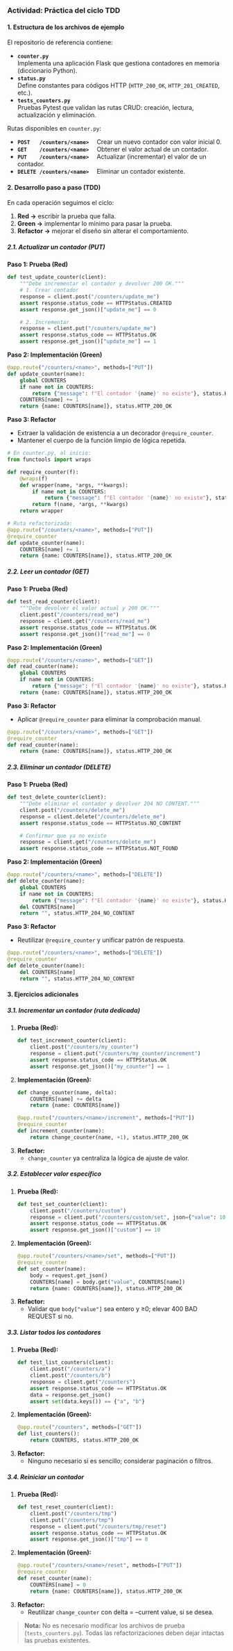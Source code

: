 ### Actividad: Práctica del ciclo TDD

#### 1. Estructura de los archivos de ejemplo

El repositorio de referencia contiene:

- **`counter.py`**  
  Implementa una aplicación Flask que gestiona contadores en memoria (diccionario Python).
- **`status.py`**  
  Define constantes para códigos HTTP (`HTTP_200_OK`, `HTTP_201_CREATED`, etc.).
- **`tests_counters.py`**  
  Pruebas Pytest que validan las rutas CRUD: creación, lectura, actualización y eliminación.

Rutas disponibles en `counter.py`:

- **`POST   /counters/<name>`**  Crear un nuevo contador con valor inicial 0.  
- **`GET    /counters/<name>`**  Obtener el valor actual de un contador.  
- **`PUT    /counters/<name>`**  Actualizar (incrementar) el valor de un contador.  
- **`DELETE /counters/<name>`**  Eliminar un contador existente.  


#### 2. Desarrollo paso a paso (TDD)

En cada operación seguimos el ciclo:  
1. **Red →** escribir la prueba que falla.  
2. **Green →** implementar lo mínimo para pasar la prueba.  
3. **Refactor →** mejorar el diseño sin alterar el comportamiento.

##### 2.1. Actualizar un contador (PUT)

**Paso 1: Prueba (Red)**  
```python
def test_update_counter(client):
    """Debe incrementar el contador y devolver 200 OK."""
    # 1. Crear contador
    response = client.post("/counters/update_me")
    assert response.status_code == HTTPStatus.CREATED
    assert response.get_json()["update_me"] == 0

    # 2. Incrementar
    response = client.put("/counters/update_me")
    assert response.status_code == HTTPStatus.OK
    assert response.get_json()["update_me"] == 1
```

**Paso 2: Implementación (Green)**  
```python
@app.route("/counters/<name>", methods=["PUT"])
def update_counter(name):
    global COUNTERS
    if name not in COUNTERS:
        return {"message": f"El contador '{name}' no existe"}, status.HTTP_404_NOT_FOUND
    COUNTERS[name] += 1
    return {name: COUNTERS[name]}, status.HTTP_200_OK
```

**Paso 3: Refactor**  
- Extraer la validación de existencia a un decorador `@require_counter`.  
- Mantener el cuerpo de la función limpio de lógica repetida.

```python
# En counter.py, al inicio:
from functools import wraps

def require_counter(f):
    @wraps(f)
    def wrapper(name, *args, **kwargs):
        if name not in COUNTERS:
            return {"message": f"El contador '{name}' no existe"}, status.HTTP_404_NOT_FOUND
        return f(name, *args, **kwargs)
    return wrapper

# Ruta refactorizada:
@app.route("/counters/<name>", methods=["PUT"])
@require_counter
def update_counter(name):
    COUNTERS[name] += 1
    return {name: COUNTERS[name]}, status.HTTP_200_OK
```

##### 2.2. Leer un contador (GET)

**Paso 1: Prueba (Red)**  
```python
def test_read_counter(client):
    """Debe devolver el valor actual y 200 OK."""
    client.post("/counters/read_me")
    response = client.get("/counters/read_me")
    assert response.status_code == HTTPStatus.OK
    assert response.get_json()["read_me"] == 0
```

**Paso 2: Implementación (Green)**  
```python
@app.route("/counters/<name>", methods=["GET"])
def read_counter(name):
    global COUNTERS
    if name not in COUNTERS:
        return {"message": f"El contador '{name}' no existe"}, status.HTTP_404_NOT_FOUND
    return {name: COUNTERS[name]}, status.HTTP_200_OK
```

**Paso 3: Refactor**  
- Aplicar `@require_counter` para eliminar la comprobación manual.

```python
@app.route("/counters/<name>", methods=["GET"])
@require_counter
def read_counter(name):
    return {name: COUNTERS[name]}, status.HTTP_200_OK
```

##### 2.3. Eliminar un contador (DELETE)

**Paso 1: Prueba (Red)**  
```python
def test_delete_counter(client):
    """Debe eliminar el contador y devolver 204 NO CONTENT."""
    client.post("/counters/delete_me")
    response = client.delete("/counters/delete_me")
    assert response.status_code == HTTPStatus.NO_CONTENT

    # Confirmar que ya no existe
    response = client.get("/counters/delete_me")
    assert response.status_code == HTTPStatus.NOT_FOUND
```

**Paso 2: Implementación (Green)**  
```python
@app.route("/counters/<name>", methods=["DELETE"])
def delete_counter(name):
    global COUNTERS
    if name not in COUNTERS:
        return {"message": f"El contador '{name}' no existe"}, status.HTTP_404_NOT_FOUND
    del COUNTERS[name]
    return "", status.HTTP_204_NO_CONTENT
```

**Paso 3: Refactor**  
- Reutilizar `@require_counter` y unificar patrón de respuesta.

```python
@app.route("/counters/<name>", methods=["DELETE"])
@require_counter
def delete_counter(name):
    del COUNTERS[name]
    return "", status.HTTP_204_NO_CONTENT
```


#### 3. Ejercicios adicionales

##### 3.1. Incrementar un contador (ruta dedicada)

1. **Prueba (Red):**  
   ```python
   def test_increment_counter(client):
       client.post("/counters/my_counter")
       response = client.put("/counters/my_counter/increment")
       assert response.status_code == HTTPStatus.OK
       assert response.get_json()["my_counter"] == 1
   ```
2. **Implementación (Green):**  
   ```python
   def change_counter(name, delta):
       COUNTERS[name] += delta
       return {name: COUNTERS[name]}

   @app.route("/counters/<name>/increment", methods=["PUT"])
   @require_counter
   def increment_counter(name):
       return change_counter(name, +1), status.HTTP_200_OK
   ```
3. **Refactor:**  
   - `change_counter` ya centraliza la lógica de ajuste de valor.

##### 3.2. Establecer valor específico

1. **Prueba (Red):**  
   ```python
   def test_set_counter(client):
       client.post("/counters/custom")
       response = client.put("/counters/custom/set", json={"value": 10})
       assert response.status_code == HTTPStatus.OK
       assert response.get_json()["custom"] == 10
   ```
2. **Implementación (Green):**  
   ```python
   @app.route("/counters/<name>/set", methods=["PUT"])
   @require_counter
   def set_counter(name):
       body = request.get_json()
       COUNTERS[name] = body.get("value", COUNTERS[name])
       return {name: COUNTERS[name]}, status.HTTP_200_OK
   ```
3. **Refactor:**  
   - Validar que `body["value"]` sea entero y ≥0; elevar 400 BAD REQUEST si no.

##### 3.3. Listar todos los contadores

1. **Prueba (Red):**  
   ```python
   def test_list_counters(client):
       client.post("/counters/a")
       client.post("/counters/b")
       response = client.get("/counters")
       assert response.status_code == HTTPStatus.OK
       data = response.get_json()
       assert set(data.keys()) == {"a", "b"}
   ```
2. **Implementación (Green):**  
   ```python
   @app.route("/counters", methods=["GET"])
   def list_counters():
       return COUNTERS, status.HTTP_200_OK
   ```
3. **Refactor:**  
   - Ninguno necesario si es sencillo; considerar paginación o filtros.


##### 3.4. Reiniciar un contador

1. **Prueba (Red):**  
   ```python
   def test_reset_counter(client):
       client.post("/counters/tmp")
       client.put("/counters/tmp")
       response = client.put("/counters/tmp/reset")
       assert response.status_code == HTTPStatus.OK
       assert response.get_json()["tmp"] == 0
   ```
2. **Implementación (Green):**  
   ```python
   @app.route("/counters/<name>/reset", methods=["PUT"])
   @require_counter
   def reset_counter(name):
       COUNTERS[name] = 0
       return {name: COUNTERS[name]}, status.HTTP_200_OK
   ```
3. **Refactor:**  
   - Reutilizar `change_counter` con delta = –current value, si se desea.


> **Nota:** No es necesario modificar los archivos de prueba (`tests_counters.py`). Todas las refactorizaciones deben dejar intactas las pruebas existentes.
